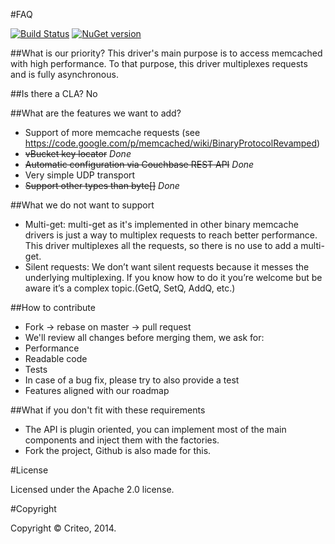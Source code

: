 #FAQ

[![Build Status](https://travis-ci.org/criteo/memcache-driver.png?branch=master)](https://travis-ci.org/criteo/memcache-driver)
[![NuGet version](https://badge.fury.io/nu/Criteo.Memcache.png)](http://badge.fury.io/nu/Criteo.Memcache)

##What is our priority?
This driver's main purpose is to access memcached with high performance.
To that purpose, this driver multiplexes requests and is fully asynchronous.

##Is there a CLA?
No

##What are the features we want to add?
* Support of more memcache requests (see https://code.google.com/p/memcached/wiki/BinaryProtocolRevamped)
* ~~vBucket key locator~~ *Done*
* ~~Automatic configuration via Couchbase REST API~~ *Done*
* Very simple UDP transport
* ~~Support other types than byte[]~~ *Done*

##What we do not want to support
* Multi-get: multi-get as it's implemented in other binary memcache drivers is just a way to multiplex requests to reach better performance. This driver multiplexes all the requests, so there is no use to add a multi-get.
* Silent requests: We don’t want silent requests because it messes the underlying multiplexing. If you know how to do it you’re welcome but be aware it’s a complex topic.(GetQ, SetQ, AddQ, etc.)

##How to contribute
* Fork -> rebase on master -> pull request
* We'll review all changes before merging them, we ask for:
 * Performance
 * Readable code
 * Tests
 * In case of a bug fix, please try to also provide a test
 * Features aligned with our roadmap

##What if you don't fit with these requirements
* The API is plugin oriented, you can implement most of the main components and inject them with the factories.
* Fork the project, Github is also made for this.

#License

Licensed under the Apache 2.0 license.

#Copyright

Copyright © Criteo, 2014.
